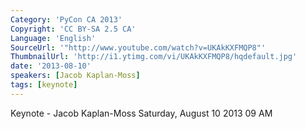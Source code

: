 ```yaml
---
Category: 'PyCon CA 2013'
Copyright: 'CC BY-SA 2.5 CA'
Language: 'English'
SourceUrl: '"http://www.youtube.com/watch?v=UKAkKXFMQP8"'
ThumbnailUrl: 'http://i1.ytimg.com/vi/UKAkKXFMQP8/hqdefault.jpg'
date: '2013-08-10'
speakers: [Jacob Kaplan-Moss]
tags: [keynote]
---
```

Keynote - Jacob Kaplan-Moss
Saturday, August 10 2013 09 AM
